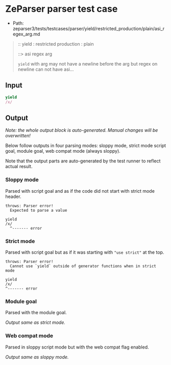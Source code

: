 # ZeParser parser test case

- Path: zeparser3/tests/testcases/parser/yield/restricted_production/plain/asi_regex_arg.md

> :: yield : restricted production : plain
>
> ::> asi regex arg
>
> `yield` with arg may not have a newline before the arg but regex on newline can not have asi...


## Input

`````js
yield
/x/
`````


## Output

_Note: the whole output block is auto-generated. Manual changes will be overwritten!_

Below follow outputs in four parsing modes: sloppy mode, strict mode script goal, module goal, web compat mode (always sloppy).

Note that the output parts are auto-generated by the test runner to reflect actual result.

### Sloppy mode

Parsed with script goal and as if the code did not start with strict mode header.

`````
throws: Parser error!
  Expected to parse a value

yield
/x/
  ^------- error
`````

### Strict mode

Parsed with script goal but as if it was starting with `"use strict"` at the top.

`````
throws: Parser error!
  Cannot use `yield` outside of generator functions when in strict mode

yield
/x/
^------- error
`````


### Module goal

Parsed with the module goal.

_Output same as strict mode._

### Web compat mode

Parsed in sloppy script mode but with the web compat flag enabled.

_Output same as sloppy mode._
